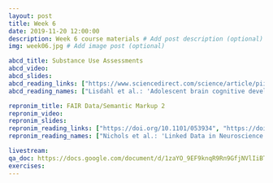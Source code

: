 ```yaml
---
layout: post
title: Week 6
date: 2019-11-20 12:00:00
description: Week 6 course materials # Add post description (optional)
img: week06.jpg # Add image post (optional)

abcd_title: Substance Use Assessments
abcd_video:
abcd_slides:
abcd_reading_links: ["https://www.sciencedirect.com/science/article/pii/S1878929317300890"]
abcd_reading_names: ["Lisdahl et al.: 'Adolescent brain cognitive development (ABCD) study: Overview of substance use assessment methods'"]

repronim_title: FAIR Data/Semantic Markup 2
repronim_video:
repronim_slides:
repronim_reading_links: ["https://doi.org/10.1101/053934", "https://doi.org/10.1016/j.neuroimage.2013.05.094"]
repronim_reading_names: ["Nichols et al.: 'Linked Data in Neuroscience: Applications, Benefits, and Challenges'", "Keator et al.: 'Towards structured sharing of raw and derived neuroimaging data across existing resources'"]

livestream:
qa_doc: https://docs.google.com/document/d/1zaYO_9EF9knqR9Rn9GfjNVlIiBTb81VhLGbT7Q5JptU/edit?usp=sharing
exercises:
---
```

